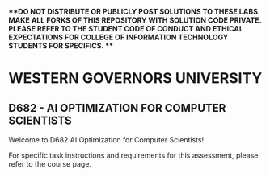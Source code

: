 <strong> **DO NOT DISTRIBUTE OR PUBLICLY POST SOLUTIONS TO THESE LABS. MAKE ALL FORKS OF THIS REPOSITORY WITH SOLUTION CODE PRIVATE. PLEASE REFER TO THE STUDENT CODE OF CONDUCT AND ETHICAL EXPECTATIONS FOR COLLEGE OF INFORMATION TECHNOLOGY STUDENTS FOR SPECIFICS. ** </strong>

# WESTERN GOVERNORS UNIVERSITY

## D682 - AI OPTIMIZATION FOR COMPUTER SCIENTISTS

Welcome to D682 AI Optimization for Computer Scientists!

For specific task instructions and requirements for this assessment, please refer to the course page.